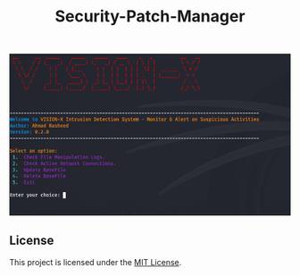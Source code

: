 <h1 align="center">Security-Patch-Manager</h1>
<br>

![Script_Preview](/VISION-X_Interface.png)



## License

This project is licensed under the [MIT License]([https://github.com/Ahmad-Rasheed-01/IDS/blob/main/LICENSE).
